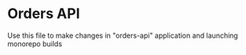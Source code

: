 # Orders API

Use this file to make changes in "orders-api" application and launching monorepo builds